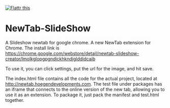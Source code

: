 <a href="https://flattr.com/submit/auto?user_id=ihoegen&url=http%3A%2F%2Fgithub.com%2Fihoegen" target="_blank"><img src="http://button.flattr.com/flattr-badge-large.png" alt="Flattr this" title="Flattr this" border="0"></a>
# NewTab-SlideShow
A Slideshow newtab for google chrome.
A new NewTab extension for Chrome.
The install link is https://chrome.google.com/webstore/detail/newtab-slideshow-creator/lmolkglopgpgndjckhkndjglddidcaib

To use it, you can click settings, put the url for the image, and hit save.

The index.html file contains all the code for the actual project,
located at http://newtab.hoegendevelopments.com. The test file under packages
has an iframe that connects to the online version of the new tab,
allowing you to use it as an extension. To package it, just pack the
manifest and test.html together.
